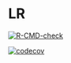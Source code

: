 # LR

  <!-- badges: start -->
  [![R-CMD-check](https://github.com/yuxiao-66/625HW3-package/actions/workflows/R-CMD-check.yaml/badge.svg)](https://github.com/yuxiao-66/625HW3-package/actions/workflows/R-CMD-check.yaml)
  <!-- badges: end -->

   <!-- badges: start -->
   [![codecov](https://codecov.io/gh/yuxiao-66/625HW3-package/graph/badge.svg?token=0WZGQIPFD1)](https://codecov.io/gh/yuxiao-66/625HW3-package)
   <!-- badges: end -->


